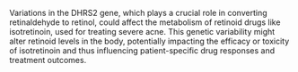 Variations in the DHRS2 gene, which plays a crucial role in converting retinaldehyde to retinol, could affect the metabolism of retinoid drugs like isotretinoin, used for treating severe acne. This genetic variability might alter retinoid levels in the body, potentially impacting the efficacy or toxicity of isotretinoin and thus influencing patient-specific drug responses and treatment outcomes.